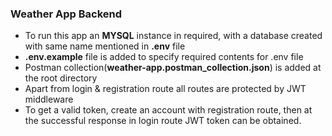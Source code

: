 ### Weather App Backend

- To run this app an **MYSQL** instance in required, with a database created with same name mentioned in **.env** file
- **.env.example** file is added to specify required contents for .env file
- Postman collection(**weather-app.postman_collection.json**) is added at the root directory
- Apart from login & registration route all routes are protected by JWT middleware
- To get a valid token, create an account with registration route, then at the successful response in login route JWT token can be obtained. 
